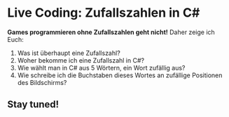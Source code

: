 # Live Coding: Zufallszahlen in C# #

**Games programmieren ohne Zufallszahlen geht nicht!** Daher zeige ich Euch:

1. Was ist überhaupt eine Zufallszahl?
2. Woher bekomme ich eine Zufallszahl in C#?
3. Wie wählt man in C# aus 5 Wörtern, ein Wort zufällig aus?
4. Wie schreibe ich die Buchstaben dieses Wortes an zufällige Positionen des Bildschirms?

## Stay tuned! ##